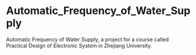 # Automatic_Frequency_of_Water_Supply
Automatic Frequency of Water Supply, a project for a course called Practical Design of Electronic System in Zhejiang University.